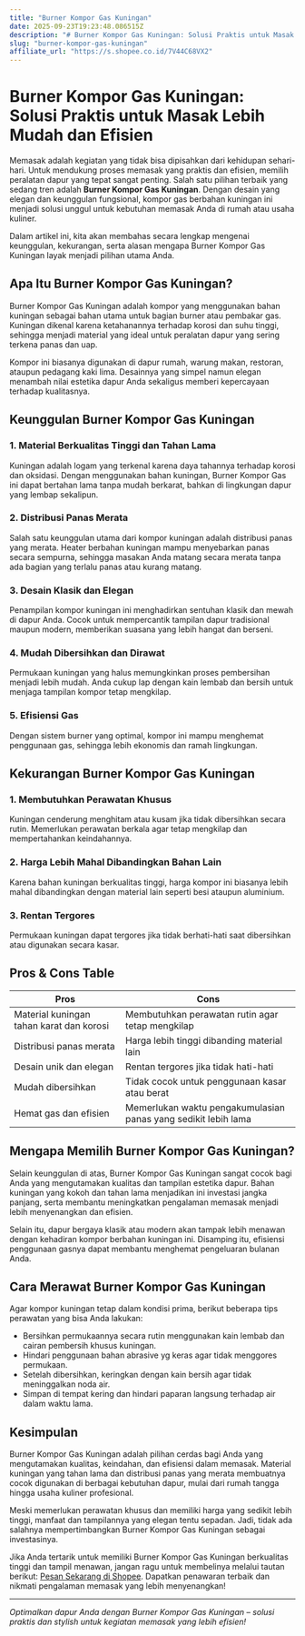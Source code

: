 ```yaml
---
title: "Burner Kompor Gas Kuningan"
date: 2025-09-23T19:23:48.086515Z
description: "# Burner Kompor Gas Kuningan: Solusi Praktis untuk Masak Lebih Mudah dan Efisien..."
slug: "burner-kompor-gas-kuningan"
affiliate_url: "https://s.shopee.co.id/7V44C68VX2"
---
```

# Burner Kompor Gas Kuningan: Solusi Praktis untuk Masak Lebih Mudah dan Efisien

Memasak adalah kegiatan yang tidak bisa dipisahkan dari kehidupan sehari-hari. Untuk mendukung proses memasak yang praktis dan efisien, memilih peralatan dapur yang tepat sangat penting. Salah satu pilihan terbaik yang sedang tren adalah **Burner Kompor Gas Kuningan**. Dengan desain yang elegan dan keunggulan fungsional, kompor gas berbahan kuningan ini menjadi solusi unggul untuk kebutuhan memasak Anda di rumah atau usaha kuliner.

Dalam artikel ini, kita akan membahas secara lengkap mengenai keunggulan, kekurangan, serta alasan mengapa Burner Kompor Gas Kuningan layak menjadi pilihan utama Anda.

## Apa Itu Burner Kompor Gas Kuningan?

Burner Kompor Gas Kuningan adalah kompor yang menggunakan bahan kuningan sebagai bahan utama untuk bagian burner atau pembakar gas. Kuningan dikenal karena ketahanannya terhadap korosi dan suhu tinggi, sehingga menjadi material yang ideal untuk peralatan dapur yang sering terkena panas dan uap.

Kompor ini biasanya digunakan di dapur rumah, warung makan, restoran, ataupun pedagang kaki lima. Desainnya yang simpel namun elegan menambah nilai estetika dapur Anda sekaligus memberi kepercayaan terhadap kualitasnya.

## Keunggulan Burner Kompor Gas Kuningan

### 1. Material Berkualitas Tinggi dan Tahan Lama

Kuningan adalah logam yang terkenal karena daya tahannya terhadap korosi dan oksidasi. Dengan menggunakan bahan kuningan, Burner Kompor Gas ini dapat bertahan lama tanpa mudah berkarat, bahkan di lingkungan dapur yang lembap sekalipun.

### 2. Distribusi Panas Merata

Salah satu keunggulan utama dari kompor kuningan adalah distribusi panas yang merata. Heater berbahan kuningan mampu menyebarkan panas secara sempurna, sehingga masakan Anda matang secara merata tanpa ada bagian yang terlalu panas atau kurang matang.

### 3. Desain Klasik dan Elegan

Penampilan kompor kuningan ini menghadirkan sentuhan klasik dan mewah di dapur Anda. Cocok untuk mempercantik tampilan dapur tradisional maupun modern, memberikan suasana yang lebih hangat dan berseni.

### 4. Mudah Dibersihkan dan Dirawat

Permukaan kuningan yang halus memungkinkan proses pembersihan menjadi lebih mudah. Anda cukup lap dengan kain lembab dan bersih untuk menjaga tampilan kompor tetap mengkilap.

### 5. Efisiensi Gas

Dengan sistem burner yang optimal, kompor ini mampu menghemat penggunaan gas, sehingga lebih ekonomis dan ramah lingkungan.

## Kekurangan Burner Kompor Gas Kuningan

### 1. Membutuhkan Perawatan Khusus

Kuningan cenderung menghitam atau kusam jika tidak dibersihkan secara rutin. Memerlukan perawatan berkala agar tetap mengkilap dan mempertahankan keindahannya.

### 2. Harga Lebih Mahal Dibandingkan Bahan Lain

Karena bahan kuningan berkualitas tinggi, harga kompor ini biasanya lebih mahal dibandingkan dengan material lain seperti besi ataupun aluminium.

### 3. Rentan Tergores

Permukaan kuningan dapat tergores jika tidak berhati-hati saat dibersihkan atau digunakan secara kasar.

## Pros & Cons Table

| **Pros** | **Cons** |
| --- | --- |
| Material kuningan tahan karat dan korosi | Membutuhkan perawatan rutin agar tetap mengkilap |
| Distribusi panas merata | Harga lebih tinggi dibanding material lain |
| Desain unik dan elegan | Rentan tergores jika tidak hati-hati |
| Mudah dibersihkan | Tidak cocok untuk penggunaan kasar atau berat |
| Hemat gas dan efisien | Memerlukan waktu pengakumulasian panas yang sedikit lebih lama |

## Mengapa Memilih Burner Kompor Gas Kuningan?

Selain keunggulan di atas, Burner Kompor Gas Kuningan sangat cocok bagi Anda yang mengutamakan kualitas dan tampilan estetika dapur. Bahan kuningan yang kokoh dan tahan lama menjadikan ini investasi jangka panjang, serta membantu meningkatkan pengalaman memasak menjadi lebih menyenangkan dan efisien.

Selain itu, dapur bergaya klasik atau modern akan tampak lebih menawan dengan kehadiran kompor berbahan kuningan ini. Disamping itu, efisiensi penggunaan gasnya dapat membantu menghemat pengeluaran bulanan Anda.

## Cara Merawat Burner Kompor Gas Kuningan

Agar kompor kuningan tetap dalam kondisi prima, berikut beberapa tips perawatan yang bisa Anda lakukan:

- Bersihkan permukaannya secara rutin menggunakan kain lembab dan cairan pembersih khusus kuningan.
- Hindari penggunaan bahan abrasive yg keras agar tidak menggores permukaan.
- Setelah dibersihkan, keringkan dengan kain bersih agar tidak meninggalkan noda air.
- Simpan di tempat kering dan hindari paparan langsung terhadap air dalam waktu lama.

## Kesimpulan

Burner Kompor Gas Kuningan adalah pilihan cerdas bagi Anda yang mengutamakan kualitas, keindahan, dan efisiensi dalam memasak. Material kuningan yang tahan lama dan distribusi panas yang merata membuatnya cocok digunakan di berbagai kebutuhan dapur, mulai dari rumah tangga hingga usaha kuliner profesional.

Meski memerlukan perawatan khusus dan memiliki harga yang sedikit lebih tinggi, manfaat dan tampilannya yang elegan tentu sepadan. Jadi, tidak ada salahnya mempertimbangkan Burner Kompor Gas Kuningan sebagai investasinya.

Jika Anda tertarik untuk memiliki Burner Kompor Gas Kuningan berkualitas tinggi dan tampil menawan, jangan ragu untuk membelinya melalui tautan berikut: [Pesan Sekarang di Shopee](https://s.shopee.co.id/7V44C68VX2). Dapatkan penawaran terbaik dan nikmati pengalaman memasak yang lebih menyenangkan!

---

*Optimalkan dapur Anda dengan Burner Kompor Gas Kuningan – solusi praktis dan stylish untuk kegiatan memasak yang lebih efisien!*